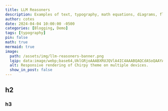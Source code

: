 ```yaml
---
title: LLM Reasoners
description: Examples of text, typography, math equations, diagrams, flowcharts, pictures, videos, and more.
author: cotes
date: 2024-04-04 10:00:00 -0500
categories: [Blogging, Demo]
tags: [typography]
pin: false
math: true
mermaid: true
image:
  path: /assets/img/llm-reasoners-banner.png
  lqip: data:image/webp;base64,UklGRjoAAABXRUJQVlA4IC4AAABQAQCdASoQAAYABUB8JQBdgCgAAP7wT36/6Ws+dmZR/SzgaPGJ0OcUFpU1l6AA
  alt: Responsive rendering of Chirpy theme on multiple devices.
  show_in_post: false
---
```


## h2
<!-- ![LLM Reasoners](/assets/img/llm-reasoners-banner.png){: lqip="data:image/webp;base64,UklGRjoAAABXRUJQVlA4IC4AAABQAQCdASoQAAYABUB8JQBdgCgAAP7wT36/6Ws+dmZR/SzgaPGJ0OcUFpU1l6AA} -->

### h3
